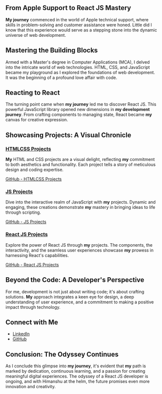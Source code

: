 
## From Apple Support to React JS Mastery

**My journey** commenced in the world of Apple technical support, where skills in problem-solving and customer assistance were honed. Little did I know that this experience would serve as a stepping stone into the dynamic universe of web development.

## Mastering the Building Blocks

Armed with a Master's degree in Computer Applications (MCA), I delved into the intricate world of web technologies. HTML, CSS, and JavaScript became my playground as I explored the foundations of web development. It was the beginning of a profound love affair with code.

## Reacting to React

The turning point came when **my journey** led me to discover React JS. This powerful JavaScript library opened new dimensions in **my development journey**. From crafting components to managing state, React became **my** canvas for creative expression.

## Showcasing Projects: A Visual Chronicle

### [HTMLCSS Projects](https://granthhtmlcssprojects.vercel.app/)

**My** HTML and CSS projects are a visual delight, reflecting **my** commitment to both aesthetics and functionality. Each project tells a story of meticulous design and coding expertise.

[GitHub - HTMLCSS Projects](https://github.com/granthverma/granthhtmlcssprojects)

### [JS Projects](https://jsprojectshimanshu.netlify.app/)

Dive into the interactive realm of JavaScript with **my** projects. Dynamic and engaging, these creations demonstrate **my** mastery in bringing ideas to life through scripting.

[GitHub - JS Projects](https://github.com/granthverma/JavaScript-Project)

### [React JS Projects](https://reactprojects-nu.vercel.app/)

Explore the power of React JS through **my** projects. The components, the interactivity, and the seamless user experiences showcase **my** prowess in harnessing React's capabilities.

[GitHub - React JS Projects](https://github.com/granthverma/reactprojects)

## Beyond the Code: A Developer's Perspective

For me, development is not just about writing code; it's about crafting solutions. **My** approach integrates a keen eye for design, a deep understanding of user experience, and a commitment to making a positive impact through technology.

## Connect with Me

- [LinkedIn](https://www.linkedin.com/in/granthcodes/)
- [GitHub](https://github.com/granthverma)

## Conclusion: The Odyssey Continues

As I conclude this glimpse into **my journey**, it's evident that **my** path is marked by dedication, continuous learning, and a passion for creating meaningful digital experiences. The odyssey of a React JS developer is ongoing, and with Himanshu at the helm, the future promises even more innovation and creativity.

